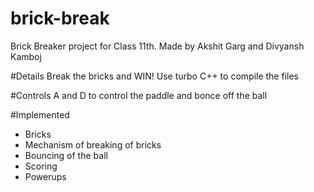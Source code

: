 # brick-break
Brick Breaker project for Class 11th.
Made by Akshit Garg and Divyansh Kamboj


#Details
Break the bricks and WIN!
Use turbo C++ to compile the files 



#Controls
A and D to control the paddle
and bonce off the ball


#Implemented

- Bricks
- Mechanism of breaking of bricks
- Bouncing of the ball
- Scoring
 - Powerups
